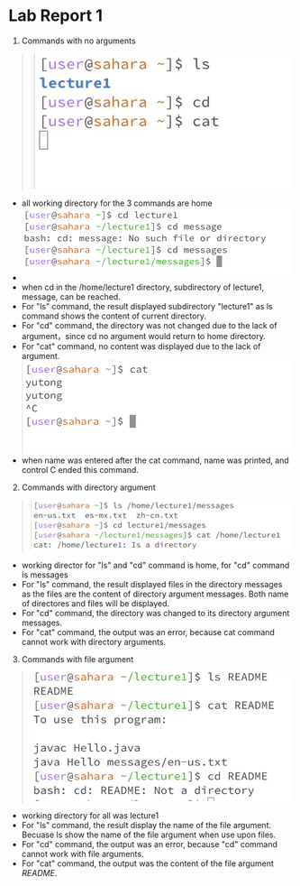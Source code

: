 # Lab Report 1
1. Commands with no arguments
>![Image](1691696897320_.pic.jpg)
- all working directory for the 3 commands are home
- ![Image](cdl1.jpg)
- when cd in the /home/lecture1 directory, subdirectory of lecture1, message, can be reached. 
- For "ls" command, the result displayed subdirectory "lecture1" as ls command shows the content of current directory.
- For "cd" command, the directory was not changed due to the lack of argument，since cd no argument would return to home directory.
- For "cat" command, no content was displayed due to the lack of argument.
![Image](ASTC.pic.jpg)
- when name was entered after the cat command, name was printed, and control C ended this command. 

2. Commands with directory argument
>![Image](5081696898098_.pic.jpg)
- working director for "ls" and "cd" command is home, for "cd" command is messages
- For "ls" command, the result displayed files in the directory messages as the files are the content of directory argument messages. Both name of directores and files will be displayed.
- For "cd" command, the directory was changed to its directory argument messages.
- For "cat" command, the output was an error, because cat command cannot work with directory arguments.

3. Commands with file argument
> ![Image](5091696900137_.pic.jpg)
- working directory for all was lecture1
- For "ls" command, the result display the name of the file argument. Becuase ls show the name of the file argument when use upon files. 
- For "cd" command, the output was an error, because "cd" command cannot work with file arguments.
- For "cat" command, the output was the content of the file argument *README*. 
     
